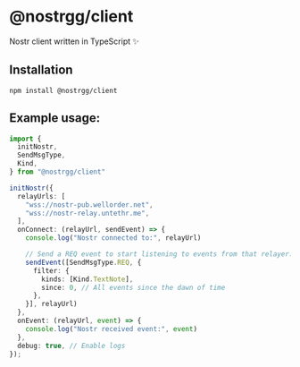 # @nostrgg/client

Nostr client written in TypeScript ✨

## Installation

```
npm install @nostrgg/client
```

## Example usage:

```typescript
import {
  initNostr,
  SendMsgType,
  Kind,
} from "@nostrgg/client"

initNostr({
  relayUrls: [
    "wss://nostr-pub.wellorder.net",
    "wss://nostr-relay.untethr.me",
  ],
  onConnect: (relayUrl, sendEvent) => {
    console.log("Nostr connected to:", relayUrl)

    // Send a REQ event to start listening to events from that relayer:
    sendEvent([SendMsgType.REQ, {
      filter: {
        kinds: [Kind.TextNote],
        since: 0, // All events since the dawn of time
      },
    }], relayUrl)
  },
  onEvent: (relayUrl, event) => {
    console.log("Nostr received event:", event)
  },
  debug: true, // Enable logs
});
```

